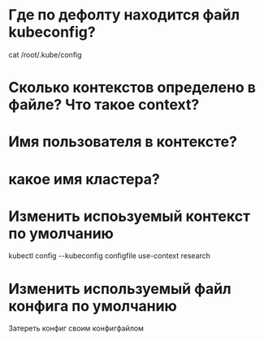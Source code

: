 # Где по дефолту находится файл kubeconfig?
cat /root/.kube/config
# Сколько контекстов определено в файле? Что такое context?
# Имя пользователя в контексте?
# какое имя кластера?

# Изменить испоьзуемый контекст по умолчанию
kubectl config --kubeconfig configfile use-context research
# Изменить используемый файл конфига по умолчанию
Затереть конфиг своим конфигфайлом